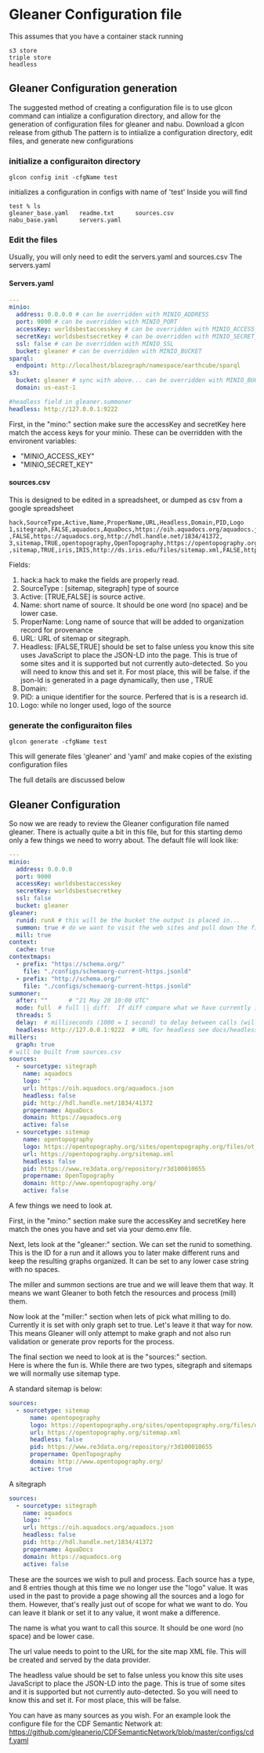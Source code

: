 # Gleaner Configuration file

This assumes that you have a container stack running

```
s3 store
triple store
headless
```
## Gleaner Configuration generation
The suggested method of creating a configuration file is to use  glcon command can intialize a configuration directory, and allow for the generation of
configuration files for gleaner and nabu. Download a glcon release from github
The pattern is to intiialize a configuration directory, edit files, and generate new configurations
### initialize a configuraiton directory
```
glcon config init -cfgName test
```
initializes a configuration in configs with name of 'test'
Inside you will find
```
test % ls
gleaner_base.yaml	readme.txt		sources.csv
nabu_base.yaml		servers.yaml
```

### Edit the files
Usually, you will only need to edit the servers.yaml and sources.csv
The servers.yaml

#### Servers.yaml
```yaml
---
minio:
  address: 0.0.0.0 # can be overridden with MINIO_ADDRESS
  port: 9000 # can be overridden with MINIO_PORT
  accessKey: worldsbestaccesskey # can be overridden with MINIO_ACCESS_KEY
  secretKey: worldsbestsecretkey # can be overridden with MINIO_SECRET_KEY
  ssl: false # can be overridden with MINIO_SSL
  bucket: gleaner # can be overridden with MINIO_BUCKET
sparql:
  endpoint: http://localhost/blazegraph/namespace/earthcube/sparql
s3:
  bucket: gleaner # sync with above... can be overridden with MINIO_BUCKET... get's zapped if it's not here.
  domain: us-east-1

#headless field in gleaner.summoner
headless: http://127.0.0.1:9222
```
First, in the "mino:" section make sure the accessKey and secretKey here match the access keys for your minio.
These can be overridden with the environent variables:
* "MINIO_ACCESS_KEY"
* "MINIO_SECRET_KEY"

#### sources.csv
This is designed to be edited in a spreadsheet, or dumped as csv from a google spreadsheet

```csv
hack,SourceType,Active,Name,ProperName,URL,Headless,Domain,PID,Logo
1,sitegraph,FALSE,aquadocs,AquaDocs,https://oih.aquadocs.org/aquadocs.json ,FALSE,https://aquadocs.org,http://hdl.handle.net/1834/41372,
3,sitemap,TRUE,opentopography,OpenTopography,https://opentopography.org/sitemap.xml,FALSE,http://www.opentopography.org/,https://www.re3data.org/repository/r3d100010655,https://opentopography.org/sites/opentopography.org/files/ot_transp_logo_2.png
,sitemap,TRUE,iris,IRIS,http://ds.iris.edu/files/sitemap.xml,FALSE,http://iris.edu,https://www.re3data.org/repository/r3d100010268,http://ds.iris.edu/static/img/layout/logos/iris_logo_shadow.png
```

Fields: 
1. hack:a hack to make the fields are properly read.
2. SourceType : [sitemap, sitegraph] type of source
3. Active: [TRUE,FALSE] is source active. 
4. Name: short name of source. It should be one word (no space) and be lower case.
5. ProperName: Long name of source that will be added to organization record for provenance
6. URL: URL of sitemap or sitegraph.
7. Headless: [FALSE,TRUE] should be set to false unless you know this site uses JavaScript to place the JSON-LD into the page.  This is true of some sites and it is supported but not currently auto-detected.  So you will need to know this and set it.  For most place, this will be false.
   if the json-ld is generated in a page dynamically, then use , TRUE
8. Domain: 
9. PID: a unique identifier for the source. Perfered that is is a research id.
10. Logo: while no longer used, logo of the source

### generate the configuraiton files
```
glcon generate -cfgName test
```
This will generate files 'gleaner' and 'yaml'  and make copies of the existing configuration files

The full details are discussed below

## Gleaner Configuration

So now we are ready to review the Gleaner configuration file named gleaner.  There is actually quite a bit in this file, but for this starting demo only a few things we need to worry about.  The default file will look like:

```yaml
---
minio:
  address: 0.0.0.0
  port: 9000
  accessKey: worldsbestaccesskey
  secretKey: worldsbestsecretkey
  ssl: false
  bucket: gleaner
gleaner:
  runid: runX # this will be the bucket the output is placed in...
  summon: true # do we want to visit the web sites and pull down the files
  mill: true
context:
  cache: true
contextmaps:
  - prefix: "https://schema.org/"
    file: "./configs/schemaorg-current-https.jsonld"
  - prefix: "http://schema.org/"
    file: "./configs/schemaorg-current-https.jsonld"
summoner:
  after: ""      # "21 May 20 10:00 UTC"   
  mode: full  # full || diff:  If diff compare what we have currently in gleaner to sitemap, get only new, delete missing
  threads: 5
  delay:  # milliseconds (1000 = 1 second) to delay between calls (will FORCE threads to 1) 
  headless: http://127.0.0.1:9222  # URL for headless see docs/headless
millers:
  graph: true
# will be built from sources.csv
sources:
  - sourcetype: sitegraph
    name: aquadocs
    logo: ""
    url: https://oih.aquadocs.org/aquadocs.json
    headless: false
    pid: http://hdl.handle.net/1834/41372
    propername: AquaDocs
    domain: https://aquadocs.org
    active: false
  - sourcetype: sitemap
    name: opentopography
    logo: https://opentopography.org/sites/opentopography.org/files/ot_transp_logo_2.png
    url: https://opentopography.org/sitemap.xml
    headless: false
    pid: https://www.re3data.org/repository/r3d100010655
    propername: OpenTopography
    domain: http://www.opentopography.org/
    active: false
```

A few things we need to look at.

First, in the "mino:" section make sure the accessKey and secretKey here match the ones you have and set via your demo.env file. 

Next, lets look at the "gleaner:" section.  We can set the runid to something.  This is the ID for a run and it allows you to later make different runs and keep the resulting graphs organized.  It can be set to any lower case string with no spaces. 

The miller and summon sections are true and we will leave them that way.  It means we want Gleaner to both fetch the resources and process (mill) them.  

Now look at the "miller:"  section when lets of pick what milling to do.   Currently it is set with only graph set to true.  Let's leave it that way for now.  This means Gleaner will only attempt to make graph and not also run validation or generate prov reports for the process.  

The final section we need to look at is the "sources:" section.   
Here is where the fun is.  While there are two types, sitegraph and sitemaps we will normally use sitemap type. 

A standard sitemap is below:
```yaml
sources:
  - sourcetype: sitemap
      name: opentopography
      logo: https://opentopography.org/sites/opentopography.org/files/ot_transp_logo_2.png
      url: https://opentopography.org/sitemap.xml
      headless: false
      pid: https://www.re3data.org/repository/r3d100010655
      propername: OpenTopography
      domain: http://www.opentopography.org/
      active: true
```

A sitegraph 
```yaml
sources:
  - sourcetype: sitegraph
    name: aquadocs
    logo: ""
    url: https://oih.aquadocs.org/aquadocs.json
    headless: false
    pid: http://hdl.handle.net/1834/41372
    propername: AquaDocs
    domain: https://aquadocs.org
    active: false
```
These are the sources we wish to pull and process. 
Each source has a type, and 8 entries though at this time we no longer use the "logo" value. 
It was used in the past to provide a page showing all the sources and 
a logo for them.  However, that's really just out of scope for what we want to do. 
You can leave it blank or set it to any value, it wont make a difference.  

The name is what you want to call this source.  It should be one word (no space) and be lower case. 

The url value needs to point to the URL for the site map XML file.  This will be created and served by the data provider. 

The headless value should be set to false unless you know this site uses JavaScript to place the JSON-LD into the page.  This is true of some sites and it is supported but not currently auto-detected.  So you will need to know this and set it.  For most place, this will be false. 

You can have as many sources as you wish.  For an example look the configure file for the CDF Semantic Network at: https://github.com/gleanerio/CDFSemanticNetwork/blob/master/configs/cdf.yaml




